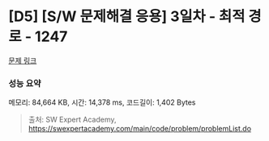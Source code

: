 # [D5] [S/W 문제해결 응용] 3일차 - 최적 경로 - 1247 

[문제 링크](https://swexpertacademy.com/main/code/problem/problemDetail.do?contestProbId=AV15OZ4qAPICFAYD) 

### 성능 요약

메모리: 84,664 KB, 시간: 14,378 ms, 코드길이: 1,402 Bytes



> 출처: SW Expert Academy, https://swexpertacademy.com/main/code/problem/problemList.do